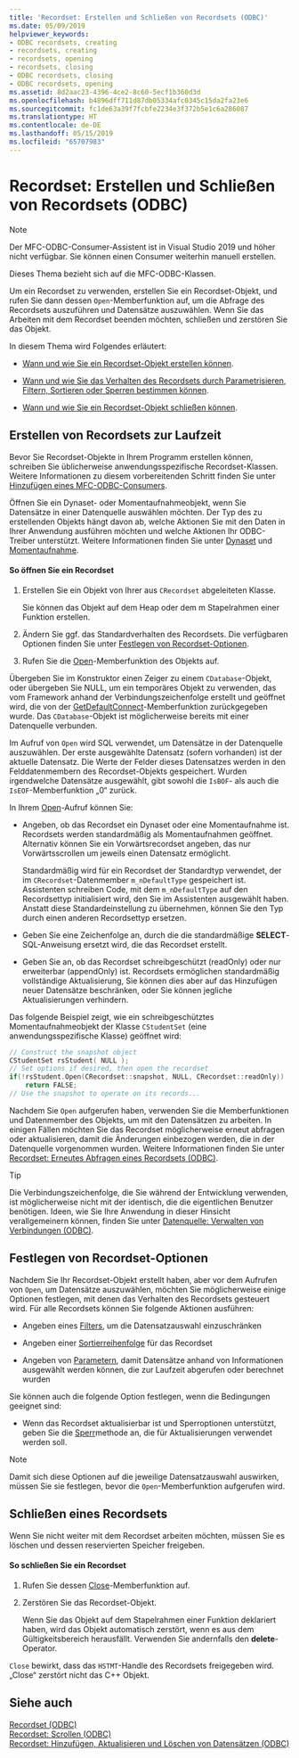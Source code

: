 ```yaml
---
title: 'Recordset: Erstellen und Schließen von Recordsets (ODBC)'
ms.date: 05/09/2019
helpviewer_keywords:
- ODBC recordsets, creating
- recordsets, creating
- recordsets, opening
- recordsets, closing
- ODBC recordsets, closing
- ODBC recordsets, opening
ms.assetid: 8d2aac23-4396-4ce2-8c60-5ecf1b360d3d
ms.openlocfilehash: b4896dff711d87db05334afc0345c15da2fa23e6
ms.sourcegitcommit: fc1de63a39f7fcbfe2234e3f372b5e1c6a286087
ms.translationtype: HT
ms.contentlocale: de-DE
ms.lasthandoff: 05/15/2019
ms.locfileid: "65707983"
---
```

# <a name="recordset-creating-and-closing-recordsets-odbc"></a>Recordset: Erstellen und Schließen von Recordsets (ODBC)

> [!NOTE] 
> Der MFC-ODBC-Consumer-Assistent ist in Visual Studio 2019 und höher nicht verfügbar. Sie können einen Consumer weiterhin manuell erstellen.

Dieses Thema bezieht sich auf die MFC-ODBC-Klassen.

Um ein Recordset zu verwenden, erstellen Sie ein Recordset-Objekt, und rufen Sie dann dessen `Open`-Memberfunktion auf, um die Abfrage des Recordsets auszuführen und Datensätze auszuwählen. Wenn Sie das Arbeiten mit dem Recordset beenden möchten, schließen und zerstören Sie das Objekt.

In diesem Thema wird Folgendes erläutert:

- [Wann und wie Sie ein Recordset-Objekt erstellen können](#_core_creating_recordsets_at_run_time).

- [Wann und wie Sie das Verhalten des Recordsets durch Parametrisieren, Filtern, Sortieren oder Sperren bestimmen können](#_core_setting_recordset_options).

- [Wann und wie Sie ein Recordset-Objekt schließen können](#_core_closing_a_recordset).

##  <a name="_core_creating_recordsets_at_run_time"></a> Erstellen von Recordsets zur Laufzeit

Bevor Sie Recordset-Objekte in Ihrem Programm erstellen können, schreiben Sie üblicherweise anwendungsspezifische Recordset-Klassen. Weitere Informationen zu diesem vorbereitenden Schritt finden Sie unter [Hinzufügen eines MFC-ODBC-Consumers](../../mfc/reference/adding-an-mfc-odbc-consumer.md).

Öffnen Sie ein Dynaset- oder Momentaufnahmeobjekt, wenn Sie Datensätze in einer Datenquelle auswählen möchten. Der Typ des zu erstellenden Objekts hängt davon ab, welche Aktionen Sie mit den Daten in Ihrer Anwendung ausführen möchten und welche Aktionen Ihr ODBC-Treiber unterstützt. Weitere Informationen finden Sie unter [Dynaset](../../data/odbc/dynaset.md) und [Momentaufnahme](../../data/odbc/snapshot.md).

#### <a name="to-open-a-recordset"></a>So öffnen Sie ein Recordset

1. Erstellen Sie ein Objekt von Ihrer aus `CRecordset` abgeleiteten Klasse.

   Sie können das Objekt auf dem Heap oder dem m Stapelrahmen einer Funktion erstellen.

1. Ändern Sie ggf. das Standardverhalten des Recordsets. Die verfügbaren Optionen finden Sie unter [Festlegen von Recordset-Optionen](#_core_setting_recordset_options).

1. Rufen Sie die [Open](../../mfc/reference/crecordset-class.md#open)-Memberfunktion des Objekts auf.

Übergeben Sie im Konstruktor einen Zeiger zu einem `CDatabase`-Objekt, oder übergeben Sie NULL, um ein temporäres Objekt zu verwenden, das vom Framework anhand der Verbindungszeichenfolge erstellt und geöffnet wird, die von der [GetDefaultConnect](../../mfc/reference/crecordset-class.md#getdefaultconnect)-Memberfunktion zurückgegeben wurde. Das `CDatabase`-Objekt ist möglicherweise bereits mit einer Datenquelle verbunden.

Im Aufruf von `Open` wird SQL verwendet, um Datensätze in der Datenquelle auszuwählen. Der erste ausgewählte Datensatz (sofern vorhanden) ist der aktuelle Datensatz. Die Werte der Felder dieses Datensatzes werden in den Felddatenmembern des Recordset-Objekts gespeichert. Wurden irgendwelche Datensätze ausgewählt, gibt sowohl die `IsBOF`- als auch die `IsEOF`-Memberfunktion „0“ zurück.

In Ihrem [Open](../../mfc/reference/crecordset-class.md#open)-Aufruf können Sie:

- Angeben, ob das Recordset ein Dynaset oder eine Momentaufnahme ist. Recordsets werden standardmäßig als Momentaufnahmen geöffnet. Alternativ können Sie ein Vorwärtsrecordset angeben, das nur Vorwärtsscrollen um jeweils einen Datensatz ermöglicht.

   Standardmäßig wird für ein Recordset der Standardtyp verwendet, der im `CRecordset`-Datenmember `m_nDefaultType` gespeichert ist. Assistenten schreiben Code, mit dem `m_nDefaultType` auf den Recordsettyp initialisiert wird, den Sie im Assistenten ausgewählt haben. Anstatt diese Standardeinstellung zu übernehmen, können Sie den Typ durch einen anderen Recordsettyp ersetzen.

- Geben Sie eine Zeichenfolge an, durch die die standardmäßige **SELECT**-SQL-Anweisung ersetzt wird, die das Recordset erstellt.

- Geben Sie an, ob das Recordset schreibgeschützt (readOnly) oder nur erweiterbar (appendOnly) ist. Recordsets ermöglichen standardmäßig vollständige Aktualisierung, Sie können dies aber auf das Hinzufügen neuer Datensätze beschränken, oder Sie können jegliche Aktualisierungen verhindern.

Das folgende Beispiel zeigt, wie ein schreibgeschütztes Momentaufnahmeobjekt der Klasse `CStudentSet` (eine anwendungsspezifische Klasse) geöffnet wird:

```cpp
// Construct the snapshot object
CStudentSet rsStudent( NULL );
// Set options if desired, then open the recordset
if(!rsStudent.Open(CRecordset::snapshot, NULL, CRecordset::readOnly))
    return FALSE;
// Use the snapshot to operate on its records...
```

Nachdem Sie `Open` aufgerufen haben, verwenden Sie die Memberfunktionen und Datenmember des Objekts, um mit den Datensätzen zu arbeiten. In einigen Fällen möchten Sie das Recordset möglicherweise erneut abfragen oder aktualisieren, damit die Änderungen einbezogen werden, die in der Datenquelle vorgenommen wurden. Weitere Informationen finden Sie unter [Recordset: Erneutes Abfragen eines Recordsets (ODBC)](../../data/odbc/recordset-requerying-a-recordset-odbc.md).

> [!TIP]
>  Die Verbindungszeichenfolge, die Sie während der Entwicklung verwenden, ist möglicherweise nicht mit der identisch, die die eigentlichen Benutzer benötigen. Ideen, wie Sie Ihre Anwendung in dieser Hinsicht verallgemeinern können, finden Sie unter [Datenquelle: Verwalten von Verbindungen (ODBC)](../../data/odbc/data-source-managing-connections-odbc.md).

##  <a name="_core_setting_recordset_options"></a> Festlegen von Recordset-Optionen

Nachdem Sie Ihr Recordset-Objekt erstellt haben, aber vor dem Aufrufen von `Open`, um Datensätze auszuwählen, möchten Sie möglicherweise einige Optionen festlegen, mit denen das Verhalten des Recordsets gesteuert wird. Für alle Recordsets können Sie folgende Aktionen ausführen:

- Angeben eines [Filters](../../data/odbc/recordset-filtering-records-odbc.md), um die Datensatzauswahl einzuschränken

- Angeben einer [Sortierreihenfolge](../../data/odbc/recordset-sorting-records-odbc.md) für das Recordset

- Angeben von [Parametern](../../data/odbc/recordset-parameterizing-a-recordset-odbc.md), damit Datensätze anhand von Informationen ausgewählt werden können, die zur Laufzeit abgerufen oder berechnet wurden

Sie können auch die folgende Option festlegen, wenn die Bedingungen geeignet sind:

- Wenn das Recordset aktualisierbar ist und Sperroptionen unterstützt, geben Sie die [Sperr](../../data/odbc/recordset-locking-records-odbc.md)methode an, die für Aktualisierungen verwendet werden soll.

> [!NOTE]
>  Damit sich diese Optionen auf die jeweilige Datensatzauswahl auswirken, müssen Sie sie festlegen, bevor die `Open`-Memberfunktion aufgerufen wird.

##  <a name="_core_closing_a_recordset"></a> Schließen eines Recordsets

Wenn Sie nicht weiter mit dem Recordset arbeiten möchten, müssen Sie es löschen und dessen reservierten Speicher freigeben.

#### <a name="to-close-a-recordset"></a>So schließen Sie ein Recordset

1. Rufen Sie dessen [Close](../../mfc/reference/crecordset-class.md#close)-Memberfunktion auf.

1. Zerstören Sie das Recordset-Objekt.

   Wenn Sie das Objekt auf dem Stapelrahmen einer Funktion deklariert haben, wird das Objekt automatisch zerstört, wenn es aus dem Gültigkeitsbereich herausfällt. Verwenden Sie andernfalls den **delete**-Operator.

`Close` bewirkt, dass das `HSTMT`-Handle des Recordsets freigegeben wird. „Close“ zerstört nicht das C++ Objekt.

## <a name="see-also"></a>Siehe auch

[Recordset (ODBC)](../../data/odbc/recordset-odbc.md)<br/>
[Recordset: Scrollen (ODBC)](../../data/odbc/recordset-scrolling-odbc.md)<br/>
[Recordset: Hinzufügen, Aktualisieren und Löschen von Datensätzen (ODBC)](../../data/odbc/recordset-adding-updating-and-deleting-records-odbc.md)